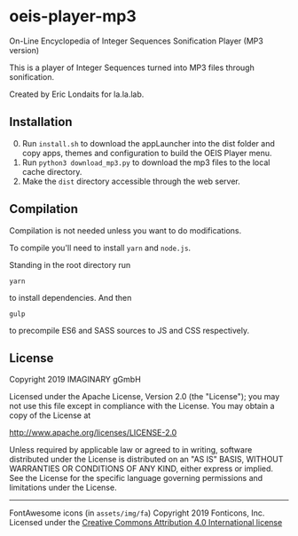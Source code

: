 # oeis-player-mp3

On-Line Encyclopedia of Integer Sequences Sonification Player (MP3 version)

This is a player of Integer Sequences turned into MP3 files through sonification. 

Created by Eric Londaits for la.la.lab.

## Installation

0. Run `install.sh` to download the appLauncher into the dist folder and copy apps, themes and configuration
  to build the OEIS Player menu.
0. Run `python3 download_mp3.py` to download the mp3 files to the local cache directory.
0. Make the `dist` directory accessible through the web server. 

## Compilation

Compilation is not needed unless you want to do modifications.

To compile you'll need to install `yarn` and `node.js`.

Standing in the root directory run

```
yarn
```

to install dependencies. And then

```
gulp
```

to precompile ES6 and SASS sources to JS and CSS respectively.

## License

Copyright 2019 IMAGINARY gGmbH

Licensed under the Apache License, Version 2.0 (the "License");
you may not use this file except in compliance with the License.
You may obtain a copy of the License at

   http://www.apache.org/licenses/LICENSE-2.0

Unless required by applicable law or agreed to in writing, software
distributed under the License is distributed on an "AS IS" BASIS,
WITHOUT WARRANTIES OR CONDITIONS OF ANY KIND, either express or implied.
See the License for the specific language governing permissions and
limitations under the License.

---

FontAwesome icons (in `assets/img/fa`) Copyright 2019 Fonticons, Inc.
Licensed under the 
[Creative Commons Attribution 4.0 International license](https://creativecommons.org/licenses/by/4.0/) 
